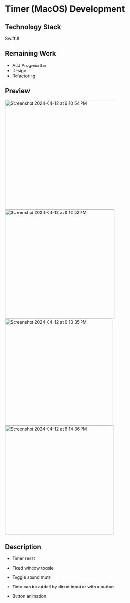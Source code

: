 # Timer (MacOS) Development
## Technology Stack
SwiftUI

## Remaining Work
- Add ProgressBar
- Design
- Refactoring


## Preview
<img width="360" alt="Screenshot 2024-04-12 at 6 10 54 PM" src="https://github.com/APP-iOS5th/Timer/assets/121233350/6c72a0ff-a3c6-4545-b1cc-73bc6d5ba2ba">
<img width="361" alt="Screenshot 2024-04-12 at 6 12 52 PM" src="https://github.com/APP-iOS5th/Timer/assets/121233350/bc8116b4-c65c-4a4a-9d57-269224775a53">
<img width="353" alt="Screenshot 2024-04-12 at 6 13 35 PM" src="https://github.com/APP-iOS5th/Timer/assets/121233350/e1fcd5bb-b3cc-4e10-886f-9dda0f74ed2d">
<img width="358" alt="Screenshot 2024-04-12 at 6 14 36 PM" src="https://github.com/APP-iOS5th/Timer/assets/121233350/ad03e766-7289-4e65-8f0b-6f34a96f221d">


## Description
- Timer reset

- Fixed window toggle

- Toggle sound mute

- Time can be added by direct input or with a button

- Button animation
